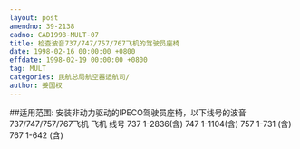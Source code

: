 ```yaml
---
layout: post
amendno: 39-2138
cadno: CAD1998-MULT-07
title: 检查波音737/747/757/767飞机的驾驶员座椅
date: 1998-02-16 00:00:00 +0800
effdate: 1998-02-19 00:00:00 +0800
tag: MULT
categories: 民航总局航空器适航司/
author: 姜国权
---
```


##适用范围:
安装非动力驱动的IPECO驾驶员座椅，以下线号的波音
737/747/757/767飞机 飞机 线号 737 1-2836(含) 747 1-1104(含) 757 1-731 (含) 767 1-642 (含)

